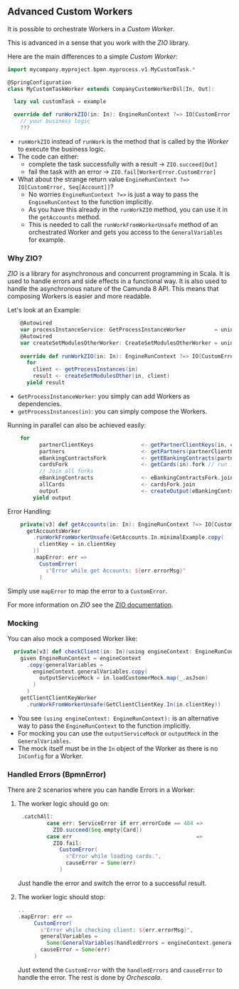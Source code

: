 ## Advanced Custom Workers

It is possible to orchestrate Workers in a _Custom Worker_.

This is advanced in a sense that you work with the _ZIO_ library.

Here are the main differences to a simple _Custom Worker_:

```scala
import mycompany.myproject.bpmn.myprocess.v1.MyCustomTask.*

@SpringConfiguration
class MyCustomTaskWorker extends CompanyCustomWorkerDsl[In, Out]:

  lazy val customTask = example

  override def runWorkZIO(in: In): EngineRunContext ?=> IO[CustomError, Out] =
    // your business logic
    ???
```
- `runWorkZIO` instead of `runWork` is the method that is called by the _Worker_ to execute the business logic.
- The code can either:
    - complete the task successfully with a result -> `ZIO.succeed[Out]`
    - fail the task with an error -> `ZIO.fail[WorkerError.CustomError]`
- What about the strange return value `EngineRunContext ?=> IO[CustomError, Seq[Account]]`?
    - No worries `EngineRunContext ?=>` is just a way to pass the `EngineRunContext` to the function implicitly.
    - As you have this already in the `runWorkZIO` method, you can use it in the `getAccounts` method.
    - This is needed to call the `runWorkFromWorkerUnsafe` method of an orchestrated Worker
      and gets you access to the `GeneralVariables` for example.

### Why ZIO?
_ZIO_ is a library for asynchronous and concurrent programming in Scala.
It is used to handle errors and side effects in a functional way.
It is also used to handle the asynchronous nature of the Camunda 8 API.
This means that composing Workers is easier and more readable.

Let's look at an Example:

```scala
    @Autowired
    var processInstanceService: GetProcessInstanceWorker         = uninitialized
    @Autowired
    var createSetModulesOtherWorker: CreateSetModulesOtherWorker = uninitialized
    
    override def runWorkZIO(in: In): EngineRunContext ?=> IO[CustomError, Out] =
      for
        client <- getProcessInstances(in)
        result <- createSetModulesOther(in, client)
      yield result
```
- `GetProcessInstanceWorker`: you simply can add Workers as dependencies.
- `getProcessInstances(in)`: you can simply compose the Workers.

Running in parallel can also be achieved easily:
```scala
    for
          partnerClientKeys               <- getPartnerClientKeys(in, client)
          partners                        <- getPartners(partnerClientKeys) // wait for the above result
          eBankingContractsFork           <- getEBankingContracts(partners).fork // run in parallel
          cardsFork                       <- getCards(in).fork // run in parallel
          // Join all forks
          eBankingContracts               <- eBankingContractsFork.join 
          allCards                        <- cardsFork.join
          output                          <- createOutput(eBankingContracts, allCards)
        yield output
```

Error Handling:

```scala
    private[v3] def getAccounts(in: In): EngineRunContext ?=> IO[CustomError, Seq[Account]] =
      getAccountsWorker
        .runWorkFromWorkerUnsafe(GetAccounts.In.minimalExample.copy(
          clientKey = in.clientKey
        ))
        .mapError: err =>
          CustomError(
            s"Error while get Accounts: ${err.errorMsg}"
          )
```
Simply use `mapError` to map the error to a `CustomError`.

For more information on _ZIO_ see the [ZIO documentation](https://zio.dev/).

### Mocking
You can also mock a composed Worker like:

```scala
  private[v3] def checkClient(in: In)(using engineContext: EngineRunContext): IO[CustomError, GetClientClientKey.Out] =
    given EngineRunContext = engineContext
      .copy(generalVariables =
        engineContext.generalVariables.copy(
          outputServiceMock = in.loadCustomerMock.map(_.asJson)
        )
      )
    getClientClientKeyWorker
      .runWorkFromWorkerUnsafe(GetClientClientKey.In(in.clientKey))
```
- You see `(using engineContext: EngineRunContext):` is an alternative way to pass the `EngineRunContext` to the function implicitly.
- For mocking you can use the `outputServiceMock` or `outputMock` in the `GeneralVariables`.
- The mock itself must be in the `In` object of the Worker as there is no `InConfig` for a Worker.

### Handled Errors (BpmnError)

There are 2 scenarios where you can handle Errors in a Worker:
1. The worker logic should go on:
   ```scala
    .catchAll:
            case err: ServiceError if err.errorCode == 404 =>
              ZIO.succeed(Seq.empty[Card])
            case err                                       =>
              ZIO.fail:
                CustomError(
                  s"Error while loading cards.",
                  causeError = Some(err)
                )
    ```
   Just handle the error and switch the error to a successful result.

2. The worker logic should stop:
   ```scala
   ..
   .mapError: err =>
        CustomError(
          s"Error while checking client: ${err.errorMsg}",
          generalVariables =
            Some(GeneralVariables(handledErrors = engineContext.generalVariables.handledErrors)),
          causeError = Some(err)
        )
   ```
   Just extend the `CustomError` with the `handledErrors` and `causeError` to handle the error.
   The rest is done by _Orchescala_. 
